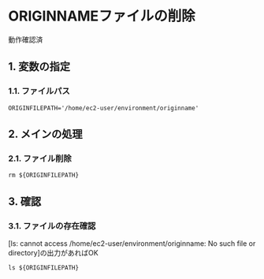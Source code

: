 <!-- omit in toc -->
# ORIGINNAMEファイルの削除

動作確認済

## 1. 変数の指定

### 1.1. ファイルパス

    ORIGINFILEPATH='/home/ec2-user/environment/originname'

## 2. メインの処理

### 2.1. ファイル削除

    rm ${ORIGINFILEPATH}

## 3. 確認

### 3.1. ファイルの存在確認

[ls: cannot access /home/ec2-user/environment/originname: No such file or directory]の出力があればOK

    ls ${ORIGINFILEPATH}
